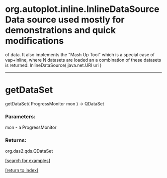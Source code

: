 # org.autoplot.inline.InlineDataSourceData source used mostly for demonstrations and quick modifications
 of data.  It also implements the "Mash Up Tool" which is a special
 case of vap+inline, where N datasets are loaded an a combination of these
 datasets is returned.
InlineDataSource( java.net.URI uri )


***
<a name="getDataSet"></a>
# getDataSet
getDataSet( ProgressMonitor mon ) &rarr; QDataSet



### Parameters:
mon - a ProgressMonitor

### Returns:
org.das2.qds.QDataSet


<a href="https://github.com/autoplot/dev/search?q=getDataSet&unscoped_q=getDataSet">[search for examples]</a>

<a href="https://github.com/autoplot/documentation/blob/master/javadoc/index-all.md">[return to index]</a>

